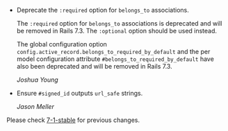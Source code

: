 *   Deprecate the `:required` option for `belongs_to` associations.

    The `:required` option for `belongs_to` associations is deprecated and will be removed in Rails 7.3. The `:optional` option should be used instead.

    The global configuration option `config.active_record.belongs_to_required_by_default` and the per model configuration attribute `#belongs_to_required_by_default` have also been deprecated and will be removed in Rails 7.3.

    *Joshua Young*

*   Ensure `#signed_id` outputs `url_safe` strings.

    *Jason Meller*

Please check [7-1-stable](https://github.com/rails/rails/blob/7-1-stable/activerecord/CHANGELOG.md) for previous changes.
